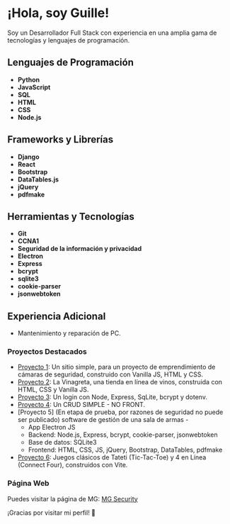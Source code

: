 # ¡Hola, soy Guille!

Soy un Desarrollador Full Stack con experiencia en una amplia gama de tecnologías y lenguajes de programación.

## Lenguajes de Programación
- **Python**
- **JavaScript**
- **SQL**
- **HTML**
- **CSS**
- **Node.js**

## Frameworks y Librerías
- **Django**
- **React**
- **Bootstrap**
- **DataTables.js**
- **jQuery**
- **pdfmake**

## Herramientas y Tecnologías
- **Git**
- **CCNA1**
- **Seguridad de la información y privacidad**
- **Electron**
- **Express**
- **bcrypt**
- **sqlite3**
- **cookie-parser**
- **jsonwebtoken**

## Experiencia Adicional
- Mantenimiento y reparación de PC.

### Proyectos Destacados
- [Proyecto 1](https://github.com/guinovi/mgseg): Un sitio simple, para un proyecto de emprendimiento de cámaras de seguridad, construido con Vanilla JS, HTML y CSS.
- [Proyecto 2](https://github.com/guinovi/vinagre): La Vinagreta, una tienda en línea de vinos, construida con HTML, CSS y Vanilla JS.
- [Proyecto 3](https://github.com/guinovi/crud-login): Un login con Node, Express, SqLite, bcrypt y dotenv.
- [Proyecto 4](https://github.com/guinovi/crud-simple-no-front): Un CRUD SIMPLE - NO FRONT.
- [Proyecto 5] (En etapa de prueba, por razones de seguridad no puede ser publicado) software de gestión de una sala de armas - 
  - App Electron JS
  - Backend: Node.js, Express, bcrypt, cookie-parser, jsonwebtoken
  - Base de datos: SQLite3
  - Frontend: HTML, CSS, JS, jQuery, Bootstrap, DataTables, pdfmake
- [Proyecto 6](https://jugando-js.netlify.app/): Juegos clásicos de Tateti (Tic-Tac-Toe) y 4 en Línea (Connect Four), construidos con Vite.

### Página Web
Puedes visitar la página de MG: [MG Security](https://mgsecurty.netlify.app/)

¡Gracias por visitar mi perfil! 🚀
